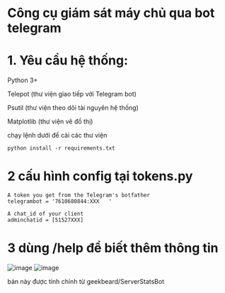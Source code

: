 # Công cụ giám sát máy chủ qua bot telegram

# 1. Yêu cầu hệ thống:
Python 3+

Telepot (thư viện giao tiếp với Telegram bot)

Psutil (thư viện theo dõi tài nguyên hệ thống)

Matplotlib (thư viện vẽ đồ thị)

chạy lệnh dưới để cài các thư viện

`python install -r requirements.txt` 

# 2 cấu hình config tại tokens.py

```
A token you get from the Telegram's botfather
telegrambot = '7610680844:XXX   '

A chat_id of your client
adminchatid = [51527XXX]
```

# 3 dùng /help để biết thêm thông tin
![image](https://github.com/user-attachments/assets/cce8b599-a031-4024-acc7-e745ba7dfbc0)
![image](https://github.com/user-attachments/assets/d349ff49-fac0-4d50-9a9b-2d9931715cb8)


bản này được tinh chỉnh từ geekbeard/ServerStatsBot
